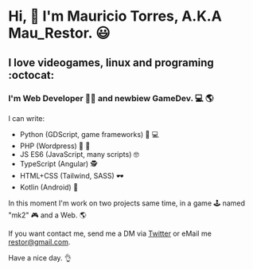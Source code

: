 # Hi, 👋 I'm Mauricio Torres, A.K.A Mau_Restor. 😃
## I love videogames, linux and programing :octocat:

### I'm Web Developer 👨‍💻 and newbiew GameDev. 💻 :earth_americas:

I can write:
* Python (GDScript, game frameworks) 🥃 💻
* PHP (Wordpress) 🍺 🍕
* JS ES6 (JavaScript, many scripts) 🤓
* TypeScript (Angular) 🕵
* HTML+CSS (Tailwind, SASS) 🕶
* Kotlin (Android) 📱

In this moment I'm work on two projects same time, in a game 🕹 named "mk2" 🎮 and a Web. 🌎

If you want contact me, send me a DM via [Twitter](https://twitter.com/mau_restor) or eMail me restor@gmail.com.

Have a nice day. 👌

